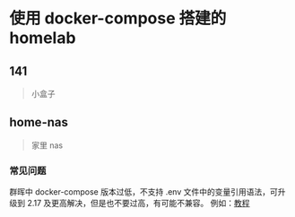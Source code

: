 # 使用 docker-compose 搭建的 homelab

## 141

> 小盒子

## home-nas

> 家里 nas

### 常见问题

群晖中 docker-compose 版本过低，不支持 .env 文件中的变量引用语法，可升级到 2.17 及更高解决，但是也不要过高，有可能不兼容。
例如：[教程](https://www.firstsaofan.top/archives/qun-hui-nasdocker-sheng-ji-dockercompose-cong-128-sheng-ji-dao-v216)

